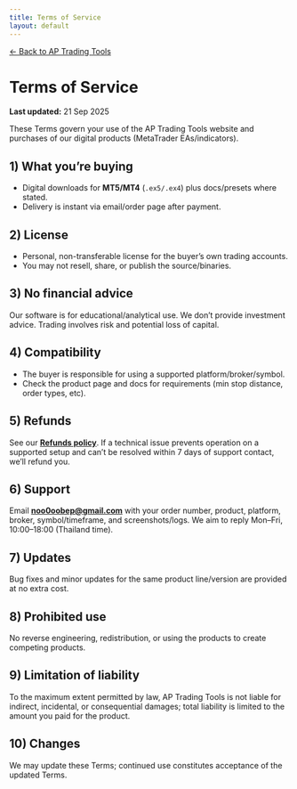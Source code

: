 ```yaml
---
title: Terms of Service
layout: default
---
```

<p class="crumb"><a href="/">← Back to AP Trading Tools</a></p>

# Terms of Service
**Last updated:** 21 Sep 2025

These Terms govern your use of the AP Trading Tools website and purchases of our digital products (MetaTrader EAs/indicators).

## 1) What you’re buying
- Digital downloads for **MT5/MT4** (`.ex5/.ex4`) plus docs/presets where stated.
- Delivery is instant via email/order page after payment.

## 2) License
- Personal, non-transferable license for the buyer’s own trading accounts.
- You may not resell, share, or publish the source/binaries.

## 3) No financial advice
Our software is for educational/analytical use. We don’t provide investment advice. Trading involves risk and potential loss of capital.

## 4) Compatibility
- The buyer is responsible for using a supported platform/broker/symbol.
- Check the product page and docs for requirements (min stop distance, order types, etc).

## 5) Refunds
See our **[Refunds policy](/refunds/)**. If a technical issue prevents operation on a supported setup and can’t be resolved within 7 days of support contact, we’ll refund you.

## 6) Support
Email **noo0oobep@gmail.com** with your order number, product, platform, broker, symbol/timeframe, and screenshots/logs. We aim to reply Mon–Fri, 10:00–18:00 (Thailand time).

## 7) Updates
Bug fixes and minor updates for the same product line/version are provided at no extra cost.

## 8) Prohibited use
No reverse engineering, redistribution, or using the products to create competing products.

## 9) Limitation of liability
To the maximum extent permitted by law, AP Trading Tools is not liable for indirect, incidental, or consequential damages; total liability is limited to the amount you paid for the product.

## 10) Changes
We may update these Terms; continued use constitutes acceptance of the updated Terms.
